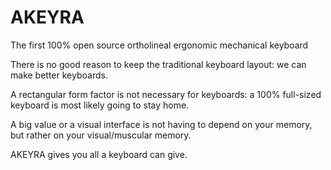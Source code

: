 # AKEYRA
The first 100% open source ortholineal ergonomic mechanical keyboard

There is no good reason to keep the traditional keyboard layout: we can make better keyboards.

A rectangular form factor is not necessary for keyboards: a 100% full-sized keyboard is most likely going to stay home. 

A big value or a visual interface is not having to depend on your memory, but rather on your visual/muscular memory.

AKEYRA gives you all a keyboard can give.


